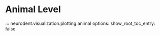 # Animal Level

::: neurodent.visualization.plotting.animal
    options:
        show_root_toc_entry: false